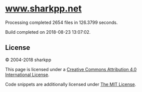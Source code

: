# www.sharkpp.net

Processing completed 2654 files in 126.3799 seconds.

Build completed on 2018-08-23 13:07:02.

## License

&copy; 2004-2018 sharkpp

This page is licensed under a [Creative Commons Attribution 4.0 International License](http://creativecommons.org/licenses/by/4.0/).

Code snippets are additionally licensed under [The MIT License](http://opensource.org/licenses/MIT).
